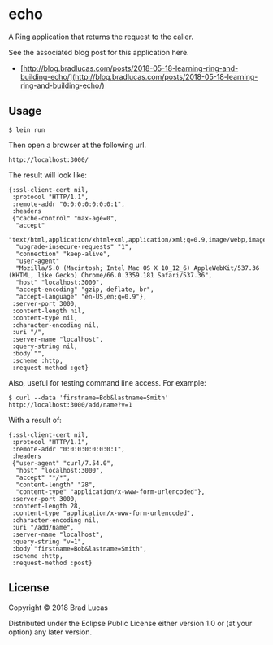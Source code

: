 # echo

A Ring application that returns the request to the caller.

See the associated blog post for this application here.

- [http://blog.bradlucas.com/posts/2018-05-18-learning-ring-and-building-echo/](http://blog.bradlucas.com/posts/2018-05-18-learning-ring-and-building-echo/)

## Usage

```
$ lein run
```

Then open a browser at the following url.

```
http://localhost:3000/
```

The result will look like:

```
{:ssl-client-cert nil,
 :protocol "HTTP/1.1",
 :remote-addr "0:0:0:0:0:0:0:1",
 :headers
 {"cache-control" "max-age=0",
  "accept"
  "text/html,application/xhtml+xml,application/xml;q=0.9,image/webp,image/apng,*/*;q=0.8",
  "upgrade-insecure-requests" "1",
  "connection" "keep-alive",
  "user-agent"
  "Mozilla/5.0 (Macintosh; Intel Mac OS X 10_12_6) AppleWebKit/537.36 (KHTML, like Gecko) Chrome/66.0.3359.181 Safari/537.36",
  "host" "localhost:3000",
  "accept-encoding" "gzip, deflate, br",
  "accept-language" "en-US,en;q=0.9"},
 :server-port 3000,
 :content-length nil,
 :content-type nil,
 :character-encoding nil,
 :uri "/",
 :server-name "localhost",
 :query-string nil,
 :body "",
 :scheme :http,
 :request-method :get}
 ```

Also, useful for testing command line access. For example:

```
$ curl --data 'firstname=Bob&lastname=Smith' http://localhost:3000/add/name?v=1
```

With a result of:

```
{:ssl-client-cert nil,
 :protocol "HTTP/1.1",
 :remote-addr "0:0:0:0:0:0:0:1",
 :headers
 {"user-agent" "curl/7.54.0",
  "host" "localhost:3000",
  "accept" "*/*",
  "content-length" "28",
  "content-type" "application/x-www-form-urlencoded"},
 :server-port 3000,
 :content-length 28,
 :content-type "application/x-www-form-urlencoded",
 :character-encoding nil,
 :uri "/add/name",
 :server-name "localhost",
 :query-string "v=1",
 :body "firstname=Bob&lastname=Smith",
 :scheme :http,
 :request-method :post}
 ```




## License

Copyright © 2018 Brad Lucas

Distributed under the Eclipse Public License either version 1.0 or (at
your option) any later version.
